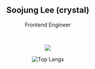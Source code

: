 <br />

<div align="center">
<h2>Soojung Lee (crystal)</h2>
<p>Frontend Engineer</p>
</div>

<br/>

<p align="center">
  <a href="https://skillicons.dev">
    <img src="https://skillicons.dev/icons?i=js,ts,react,redux,php,mysql,styledcomponents" />
  </a>
</p>


<div align="center">

![Top Langs](https://github-readme-stats.vercel.app/api/top-langs/?username=crystal1229d&layout=compact)

</div>
